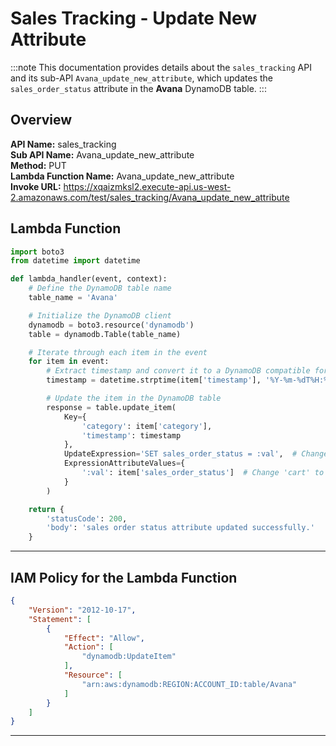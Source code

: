 # Sales Tracking - Update New Attribute

:::note
This documentation provides details about the `sales_tracking` API and its sub-API `Avana_update_new_attribute`, which updates the `sales_order_status` attribute in the **Avana** DynamoDB table.
:::

## Overview

**API Name:** sales_tracking  
**Sub API Name:** Avana_update_new_attribute  
**Method:** PUT  
**Lambda Function Name:** Avana_update_new_attribute  
**Invoke URL:** https://xqaizmksl2.execute-api.us-west-2.amazonaws.com/test/sales_tracking/Avana_update_new_attribute

## Lambda Function

```python
import boto3
from datetime import datetime

def lambda_handler(event, context):
    # Define the DynamoDB table name
    table_name = 'Avana'

    # Initialize the DynamoDB client
    dynamodb = boto3.resource('dynamodb')
    table = dynamodb.Table(table_name)

    # Iterate through each item in the event
    for item in event:
        # Extract timestamp and convert it to a DynamoDB compatible format
        timestamp = datetime.strptime(item['timestamp'], '%Y-%m-%dT%H:%M:%S.%f').isoformat()

        # Update the item in the DynamoDB table
        response = table.update_item(
            Key={
                'category': item['category'],
                'timestamp': timestamp
            },
            UpdateExpression='SET sales_order_status = :val',  # Change 'cart' to 'sales_order_status'
            ExpressionAttributeValues={
                ':val': item['sales_order_status']  # Change 'cart' to 'sales_order_status'
            }
        )

    return {
        'statusCode': 200,
        'body': 'sales order status attribute updated successfully.'
    }
```


---

## IAM Policy for the Lambda Function

```json
{
    "Version": "2012-10-17",
    "Statement": [
        {
            "Effect": "Allow",
            "Action": [
                "dynamodb:UpdateItem"
            ],
            "Resource": [
                "arn:aws:dynamodb:REGION:ACCOUNT_ID:table/Avana"
            ]
        }
    ]
}


```
---